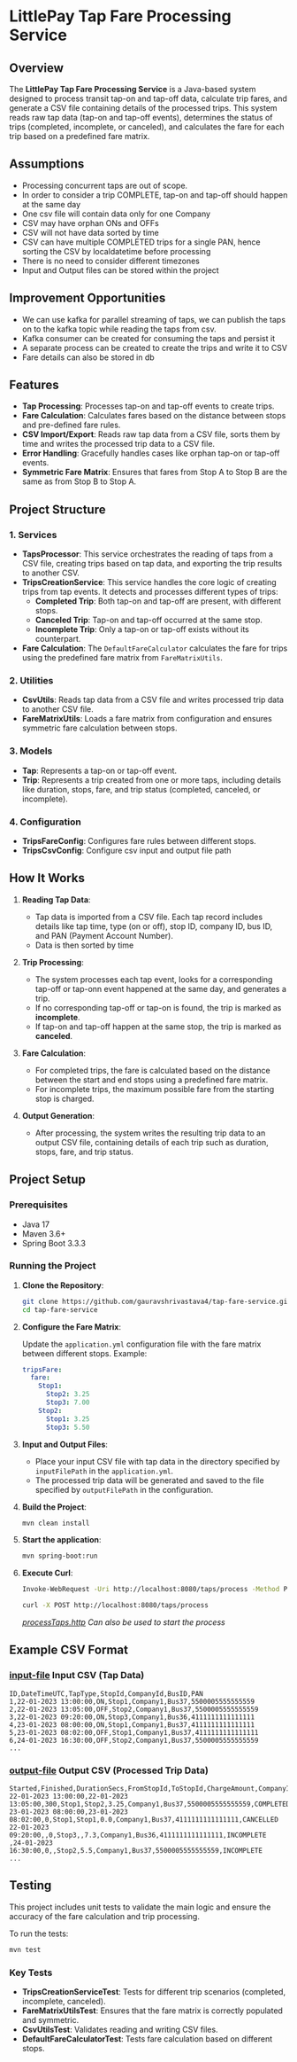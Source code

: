 # LittlePay Tap Fare Processing Service

## Overview

The **LittlePay Tap Fare Processing Service** is a Java-based system designed to process transit tap-on and tap-off
data, calculate trip fares, and generate a CSV file containing details of the processed trips. This system reads raw tap
data (tap-on and tap-off events), determines the status of trips (completed, incomplete, or canceled), and calculates
the fare for each trip based on a predefined fare matrix.

## Assumptions

- Processing concurrent taps are out of scope.
- In order to consider a trip COMPLETE, tap-on and tap-off should happen at the same day
- One csv file will contain data only for one Company
- CSV may have orphan ONs and OFFs
- CSV will not have data sorted by time
- CSV can have multiple COMPLETED trips for a single PAN, hence sorting the CSV by localdatetime before processing
- There is no need to consider different timezones
- Input and Output files can be stored within the project

## Improvement Opportunities

- We can use kafka for parallel streaming of taps, we can publish the taps on to the kafka topic while reading the taps
  from csv.
- Kafka consumer can be created for consuming the taps and persist it
- A separate process can be created to create the trips and write it to CSV
- Fare details can also be stored in db

## Features

- **Tap Processing**: Processes tap-on and tap-off events to create trips.
- **Fare Calculation**: Calculates fares based on the distance between stops and pre-defined fare rules.
- **CSV Import/Export**: Reads raw tap data from a CSV file, sorts them by time and writes the processed
  trip data to a CSV file.
- **Error Handling**: Gracefully handles cases like orphan tap-on or tap-off events.
- **Symmetric Fare Matrix**: Ensures that fares from Stop A to Stop B are the same as from Stop B to Stop A.

## Project Structure

### 1. **Services**

- **TapsProcessor**: This service orchestrates the reading of taps from a CSV file, creating trips based on tap data,
  and exporting the trip results to another CSV.
- **TripsCreationService**: This service handles the core logic of creating trips from tap events. It detects and
  processes different types of trips:
    - **Completed Trip**: Both tap-on and tap-off are present, with different stops.
    - **Canceled Trip**: Tap-on and tap-off occurred at the same stop.
    - **Incomplete Trip**: Only a tap-on or tap-off exists without its counterpart.
- **Fare Calculation**: The `DefaultFareCalculator` calculates the fare for trips using the predefined fare matrix from
  `FareMatrixUtils`.

### 2. **Utilities**

- **CsvUtils**: Reads tap data from a CSV file and writes processed trip data to another CSV file.
- **FareMatrixUtils**: Loads a fare matrix from configuration and ensures symmetric fare calculation between stops.

### 3. **Models**

- **Tap**: Represents a tap-on or tap-off event.
- **Trip**: Represents a trip created from one or more taps, including details like duration, stops, fare, and trip
  status (completed, canceled, or incomplete).

### 4. **Configuration**

- **TripsFareConfig**: Configures fare rules between different stops.
- **TripsCsvConfig**: Configure csv input and output file path

## How It Works

1. **Reading Tap Data**:
    - Tap data is imported from a CSV file. Each tap record includes details like tap time, type (on or off), stop ID,
      company ID, bus ID, and PAN (Payment Account Number).
    - Data is then sorted by time

2. **Trip Processing**:
    - The system processes each tap event, looks for a corresponding tap-off or tap-onn event happened at the same day,
      and generates a trip.
    - If no corresponding tap-off or tap-on is found, the trip is marked as **incomplete**.
    - If tap-on and tap-off happen at the same stop, the trip is marked as **canceled**.

3. **Fare Calculation**:
    - For completed trips, the fare is calculated based on the distance between the start and end stops using a
      predefined fare matrix.
    - For incomplete trips, the maximum possible fare from the starting stop is charged.

4. **Output Generation**:
    - After processing, the system writes the resulting trip data to an output CSV file, containing details of each trip
      such as duration, stops, fare, and trip status.

## Project Setup

### Prerequisites

- Java 17
- Maven 3.6+
- Spring Boot 3.3.3

### Running the Project

1. **Clone the Repository**:

   ```bash
   git clone https://github.com/gauravshrivastava4/tap-fare-service.git
   cd tap-fare-service
   ```

2. **Configure the Fare Matrix**:

   Update the `application.yml` configuration file with the fare matrix between different stops. Example:

   ```yaml
   tripsFare:
     fare:
       Stop1:
         Stop2: 3.25
         Stop3: 7.00
       Stop2:
         Stop1: 3.25
         Stop3: 5.50
   ```

3. **Input and Output Files**:
    - Place your input CSV file with tap data in the directory specified by `inputFilePath` in the `application.yml`.
    - The processed trip data will be generated and saved to the file specified by `outputFilePath` in the
      configuration.


4. **Build the Project**:

    ```bash
    mvn clean install
    ```

5. **Start the application**:

    ```bash
    mvn spring-boot:run
    ```

6. **Execute Curl**:

    ```bash
    Invoke-WebRequest -Uri http://localhost:8080/taps/process -Method POST
    ```

    ```bash
    curl -X POST http://localhost:8080/taps/process
    ```   
   *[processTaps.http](httpRequests/processTaps.http) Can also be used to start the process*

## Example CSV Format

### [input-file](src/main/resources/taps.csv) Input CSV (Tap Data)

```
ID,DateTimeUTC,TapType,StopId,CompanyId,BusID,PAN
1,22-01-2023 13:00:00,ON,Stop1,Company1,Bus37,5500005555555559
2,22-01-2023 13:05:00,OFF,Stop2,Company1,Bus37,5500005555555559
3,22-01-2023 09:20:00,ON,Stop3,Company1,Bus36,4111111111111111
4,23-01-2023 08:00:00,ON,Stop1,Company1,Bus37,4111111111111111
5,23-01-2023 08:02:00,OFF,Stop1,Company1,Bus37,4111111111111111
6,24-01-2023 16:30:00,OFF,Stop2,Company1,Bus37,5500005555555559
...
```

### [output-file](src/main/resources/trips.csv) Output CSV (Processed Trip Data)

```
Started,Finished,DurationSecs,FromStopId,ToStopId,ChargeAmount,CompanyId,BusID,PAN,Status
22-01-2023 13:00:00,22-01-2023 13:05:00,300,Stop1,Stop2,3.25,Company1,Bus37,5500005555555559,COMPLETED
23-01-2023 08:00:00,23-01-2023 08:02:00,0,Stop1,Stop1,0.0,Company1,Bus37,4111111111111111,CANCELLED
22-01-2023 09:20:00,,0,Stop3,,7.3,Company1,Bus36,4111111111111111,INCOMPLETE
,24-01-2023 16:30:00,0,,Stop2,5.5,Company1,Bus37,5500005555555559,INCOMPLETE
...
```

## Testing

This project includes unit tests to validate the main logic and ensure the accuracy of the fare calculation and trip
processing.

To run the tests:

```bash
mvn test
```

### Key Tests

- **TripsCreationServiceTest**: Tests for different trip scenarios (completed, incomplete, canceled).
- **FareMatrixUtilsTest**: Ensures that the fare matrix is correctly populated and symmetric.
- **CsvUtilsTest**: Validates reading and writing CSV files.
- **DefaultFareCalculatorTest**: Tests fare calculation based on different stops.